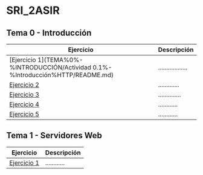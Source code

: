 # SRI_2ASIR

## Tema 0 - Introducción
Ejercicio | Descripción
----------|------------
[Ejercicio 1](TEMA%0%-%INTRODUCCIÓN/Actividad 0.1%-%Introducción%HTTP/README.md) | ..................
[Ejercicio 2]() | .............
[Ejercicio 3]() | ..............
[Ejercicio 4]() | ............
[Ejercicio 5]() | ............


## Tema 1 - Servidores Web
Ejercicio | Descripción
----------|------------
[Ejercicio 1]() | ............
